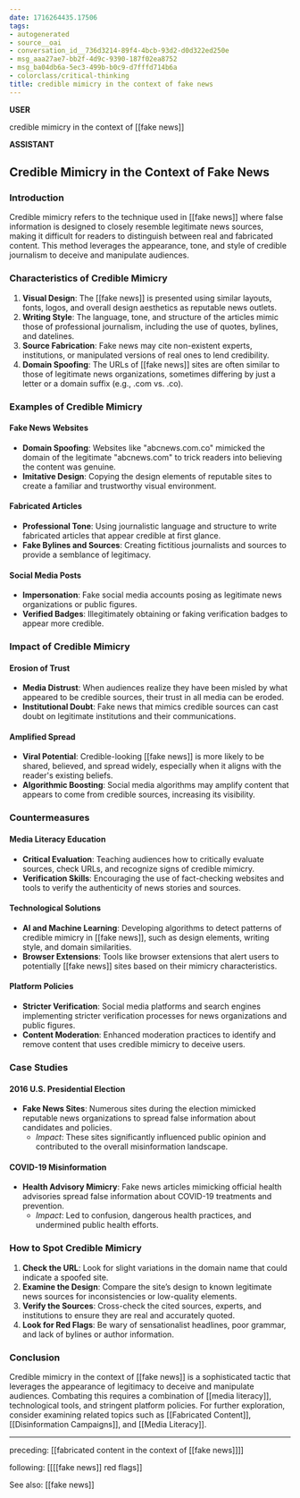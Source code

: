 ```yaml
---
date: 1716264435.17506
tags:
- autogenerated
- source__oai
- conversation_id__736d3214-89f4-4bcb-93d2-d0d322ed250e
- msg_aaa27ae7-bb2f-4d9c-9390-187f02ea8752
- msg_ba04db6a-5ec3-499b-b0c9-d7fffd714b6a
- colorclass/critical-thinking
title: credible mimicry in the context of fake news
---
```


**USER**

credible mimicry in the context of [[fake news]]


**ASSISTANT**

## Credible Mimicry in the Context of Fake News

### Introduction
Credible mimicry refers to the technique used in [[fake news]] where false information is designed to closely resemble legitimate news sources, making it difficult for readers to distinguish between real and fabricated content. This method leverages the appearance, tone, and style of credible journalism to deceive and manipulate audiences.

### Characteristics of Credible Mimicry

1. **Visual Design**: The [[fake news]] is presented using similar layouts, fonts, logos, and overall design aesthetics as reputable news outlets.
2. **Writing Style**: The language, tone, and structure of the articles mimic those of professional journalism, including the use of quotes, bylines, and datelines.
3. **Source Fabrication**: Fake news may cite non-existent experts, institutions, or manipulated versions of real ones to lend credibility.
4. **Domain Spoofing**: The URLs of [[fake news]] sites are often similar to those of legitimate news organizations, sometimes differing by just a letter or a domain suffix (e.g., .com vs. .co).

### Examples of Credible Mimicry

#### Fake News Websites
- **Domain Spoofing**: Websites like "abcnews.com.co" mimicked the domain of the legitimate "abcnews.com" to trick readers into believing the content was genuine.
- **Imitative Design**: Copying the design elements of reputable sites to create a familiar and trustworthy visual environment.

#### Fabricated Articles
- **Professional Tone**: Using journalistic language and structure to write fabricated articles that appear credible at first glance.
- **Fake Bylines and Sources**: Creating fictitious journalists and sources to provide a semblance of legitimacy.

#### Social Media Posts
- **Impersonation**: Fake social media accounts posing as legitimate news organizations or public figures.
- **Verified Badges**: Illegitimately obtaining or faking verification badges to appear more credible.

### Impact of Credible Mimicry

#### Erosion of Trust
- **Media Distrust**: When audiences realize they have been misled by what appeared to be credible sources, their trust in all media can be eroded.
- **Institutional Doubt**: Fake news that mimics credible sources can cast doubt on legitimate institutions and their communications.

#### Amplified Spread
- **Viral Potential**: Credible-looking [[fake news]] is more likely to be shared, believed, and spread widely, especially when it aligns with the reader's existing beliefs.
- **Algorithmic Boosting**: Social media algorithms may amplify content that appears to come from credible sources, increasing its visibility.

### Countermeasures

#### Media Literacy Education
- **Critical Evaluation**: Teaching audiences how to critically evaluate sources, check URLs, and recognize signs of credible mimicry.
- **Verification Skills**: Encouraging the use of fact-checking websites and tools to verify the authenticity of news stories and sources.

#### Technological Solutions
- **AI and Machine Learning**: Developing algorithms to detect patterns of credible mimicry in [[fake news]], such as design elements, writing style, and domain similarities.
- **Browser Extensions**: Tools like browser extensions that alert users to potentially [[fake news]] sites based on their mimicry characteristics.

#### Platform Policies
- **Stricter Verification**: Social media platforms and search engines implementing stricter verification processes for news organizations and public figures.
- **Content Moderation**: Enhanced moderation practices to identify and remove content that uses credible mimicry to deceive users.

### Case Studies

#### 2016 U.S. Presidential Election
- **Fake News Sites**: Numerous sites during the election mimicked reputable news organizations to spread false information about candidates and policies.
  - *Impact*: These sites significantly influenced public opinion and contributed to the overall misinformation landscape.

#### COVID-19 Misinformation
- **Health Advisory Mimicry**: Fake news articles mimicking official health advisories spread false information about COVID-19 treatments and prevention.
  - *Impact*: Led to confusion, dangerous health practices, and undermined public health efforts.

### How to Spot Credible Mimicry

1. **Check the URL**: Look for slight variations in the domain name that could indicate a spoofed site.
2. **Examine the Design**: Compare the site’s design to known legitimate news sources for inconsistencies or low-quality elements.
3. **Verify the Sources**: Cross-check the cited sources, experts, and institutions to ensure they are real and accurately quoted.
4. **Look for Red Flags**: Be wary of sensationalist headlines, poor grammar, and lack of bylines or author information.

### Conclusion
Credible mimicry in the context of [[fake news]] is a sophisticated tactic that leverages the appearance of legitimacy to deceive and manipulate audiences. Combating this requires a combination of [[media literacy]], technological tools, and stringent platform policies. For further exploration, consider examining related topics such as [[Fabricated Content]], [[Disinformation Campaigns]], and [[Media Literacy]].


---

preceding: [[fabricated content in the context of [[fake news]]]]  


following: [[[[fake news]] red flags]]

See also: [[fake news]]